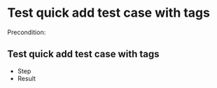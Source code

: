 # Test quick add test case with tags


Precondition: 

## Test quick add test case with tags
* Step
* Result
